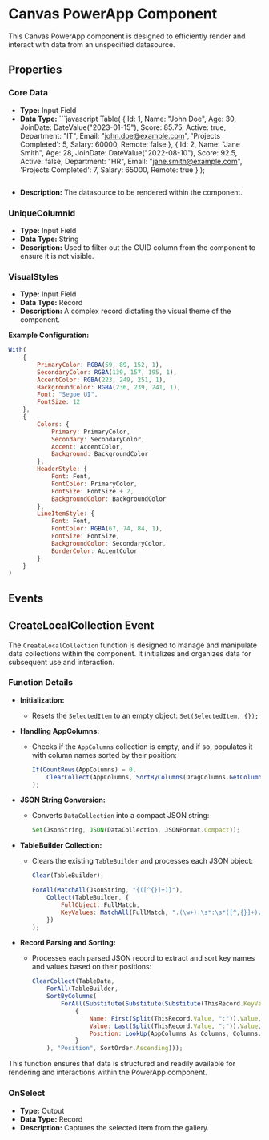 # Canvas PowerApp Component

This Canvas PowerApp component is designed to efficiently render and interact with data from an unspecified datasource. 

## Properties

### Core Data
- **Type:** Input Field
- **Data Type:**     ```javascript
        Table(
            { 
                Id: 1,
                Name: "John Doe",
                Age: 30,
                JoinDate: DateValue("2023-01-15"),
                Score: 85.75,
                Active: true,
                Department: "IT",
                Email: "john.doe@example.com",
                'Projects Completed': 5,
                Salary: 60000,
                Remote: false
            },
            { 
                Id: 2,
                Name: "Jane Smith",
                Age: 28,
                JoinDate: DateValue("2022-08-10"),
                Score: 92.5,
                Active: false,
                Department: "HR",
                Email: "jane.smith@example.com",
                'Projects Completed': 7,
                Salary: 65000,
                Remote: true
            }
    );
    ```
- **Description:** The datasource to be rendered within the component.

### UniqueColumnId
- **Type:** Input Field
- **Data Type:** String
- **Description:** Used to filter out the GUID column from the component to ensure it is not visible.

### VisualStyles
- **Type:** Input Field
- **Data Type:** Record
- **Description:** A complex record dictating the visual theme of the component.  

**Example Configuration:**
```javascript
With(
    {
        PrimaryColor: RGBA(59, 89, 152, 1),
        SecondaryColor: RGBA(139, 157, 195, 1),
        AccentColor: RGBA(223, 249, 251, 1),
        BackgroundColor: RGBA(236, 239, 241, 1),
        Font: "Segoe UI",
        FontSize: 12
    },
    {
        Colors: {
            Primary: PrimaryColor,
            Secondary: SecondaryColor,
            Accent: AccentColor,
            Background: BackgroundColor
        },
        HeaderStyle: {
            Font: Font,
            FontColor: PrimaryColor,
            FontSize: FontSize + 2,
            BackgroundColor: BackgroundColor
        },
        LineItemStyle: {
            Font: Font,
            FontColor: RGBA(67, 74, 84, 1),
            FontSize: FontSize,
            BackgroundColor: SecondaryColor,
            BorderColor: AccentColor
        }
    }
)
```
## Events

## CreateLocalCollection Event

The `CreateLocalCollection` function is designed to manage and manipulate data collections within the component. It initializes and organizes data for subsequent use and interaction.

### Function Details

- **Initialization:**
  - Resets the `SelectedItem` to an empty object: `Set(SelectedItem, {});`

- **Handling AppColumns:**
  - Checks if the `AppColumns` collection is empty, and if so, populates it with column names sorted by their position: 
    ```javascript
    If(CountRows(AppColumns) = 0,
        ClearCollect(AppColumns, SortByColumns(DragColumns.GetColumnNames(), "Position", SortOrder.Ascending))
    );
    ```

- **JSON String Conversion:**
  - Converts `DataCollection` into a compact JSON string:
    ```javascript
    Set(JsonString, JSON(DataCollection, JSONFormat.Compact)); 
    ```

- **TableBuilder Collection:**
  - Clears the existing `TableBuilder` and processes each JSON object:
    ```javascript
    Clear(TableBuilder);

    ForAll(MatchAll(JsonString, "{([^{}]+)}"),
        Collect(TableBuilder, {
            FullObject: FullMatch,
            KeyValues: MatchAll(FullMatch, ".(\w+).\s*:\s*([^,{}]+).")
        })
    );
    ```

- **Record Parsing and Sorting:**
  - Processes each parsed JSON record to extract and sort key names and values based on their positions:
    ```javascript
    ClearCollect(TableData,
        ForAll(TableBuilder,
        SortByColumns(
            ForAll(Substitute(Substitute(Substitute(ThisRecord.KeyValues.FullMatch, "}", ""), ",", ""), Char(34), ""), 
                {
                    Name: First(Split(ThisRecord.Value, ":")).Value,
                    Value: Last(Split(ThisRecord.Value, ":")).Value, 
                    Position: LookUp(AppColumns As Columns, Columns.Value = First(Split(ThisRecord.Value, ":")).Value).Position
                }
        ), "Position", SortOrder.Ascending)));
    ```

This function ensures that data is structured and readily available for rendering and interactions within the PowerApp component.



### OnSelect
- **Type:** Output
- **Data Type:** Record
- **Description:** Captures the selected item from the gallery.
